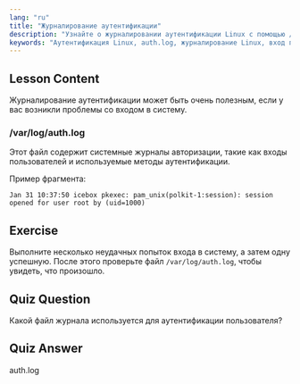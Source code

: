 ```yaml
---
lang: "ru"
title: "Журналирование аутентификации"
description: "Узнайте о журналировании аутентификации Linux с помощью /var/log/auth.log. Разберитесь со входами пользователей и устраняйте проблемы с доступом с помощью этого важного руководства."
keywords: "Аутентификация Linux, auth.log, журналирование Linux, вход пользователя, безопасность Linux, для начинающих, учебник, руководство"
---
```


## Lesson Content

Журналирование аутентификации может быть очень полезным, если у вас возникли проблемы со входом в систему.

### /var/log/auth.log

Этот файл содержит системные журналы авторизации, такие как входы пользователей и используемые методы аутентификации.

Пример фрагмента:

```plaintext
Jan 31 10:37:50 icebox pkexec: pam_unix(polkit-1:session): session opened for user root by (uid=1000)
```

## Exercise

Выполните несколько неудачных попыток входа в систему, а затем одну успешную. После этого проверьте файл `/var/log/auth.log`, чтобы увидеть, что произошло.

## Quiz Question

Какой файл журнала используется для аутентификации пользователя?

## Quiz Answer

auth.log
